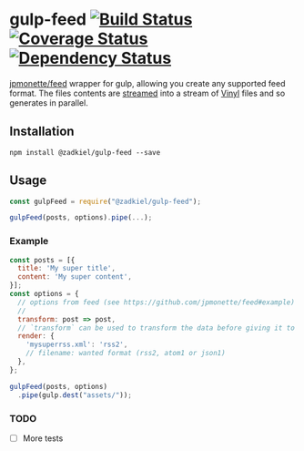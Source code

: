 # gulp-feed [![Build Status](https://travis-ci.org/aslafy-z/gulp-feed.svg?branch=master)](https://travis-ci.org/aslafy-z/gulp-feed) [![Coverage Status](https://coveralls.io/repos/aslafy-z/gulp-feed/badge.svg?branch=master&service=github)](https://coveralls.io/github/aslafy-z/gulp-feed?branch=master) [![Dependency Status](https://david-dm.org/aslafy-z/gulp-feed.svg)](https://david-dm.org/aslafy-z/gulp-feed)

[jpmonette/feed](https://github.com/jpmonette/feed) wrapper for gulp, allowing you create any supported feed format. The files contents are [streamed](streamed) into a stream of [Vinyl](https://github.com/gulpjs/vinyl) files and so generates in parallel.


## Installation

```
npm install @zadkiel/gulp-feed --save
```


## Usage

```javascript
const gulpFeed = require("@zadkiel/gulp-feed");

gulpFeed(posts, options).pipe(...);
```

### Example

	
```javascript
const posts = [{
  title: 'My super title',
  content: 'My super content',
}];
const options = {
  // options from feed (see https://github.com/jpmonette/feed#example)
  // 
  transform: post => post,
  // `transform` can be used to transform the data before giving it to feed (to adapt it)
  render: {
    'mysuperrss.xml': 'rss2',
    // filename: wanted format (rss2, atom1 or json1)
  },
};

gulpFeed(posts, options)
  .pipe(gulp.dest("assets/"));
```

### TODO

- [ ] More tests
